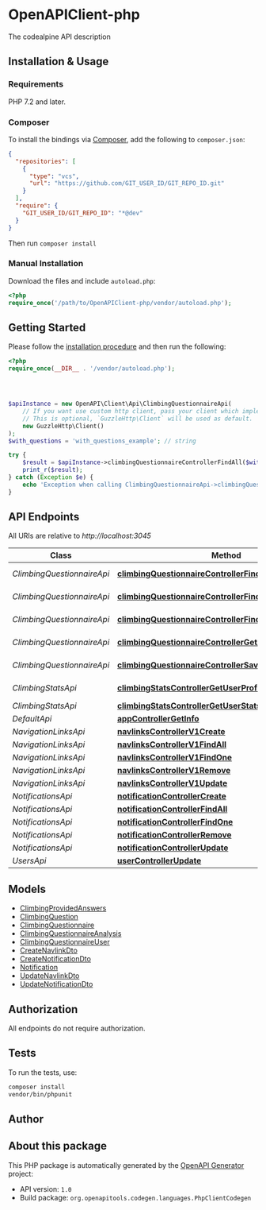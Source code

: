 # OpenAPIClient-php

The codealpine API description


## Installation & Usage

### Requirements

PHP 7.2 and later.

### Composer

To install the bindings via [Composer](https://getcomposer.org/), add the following to `composer.json`:

```json
{
  "repositories": [
    {
      "type": "vcs",
      "url": "https://github.com/GIT_USER_ID/GIT_REPO_ID.git"
    }
  ],
  "require": {
    "GIT_USER_ID/GIT_REPO_ID": "*@dev"
  }
}
```

Then run `composer install`

### Manual Installation

Download the files and include `autoload.php`:

```php
<?php
require_once('/path/to/OpenAPIClient-php/vendor/autoload.php');
```

## Getting Started

Please follow the [installation procedure](#installation--usage) and then run the following:

```php
<?php
require_once(__DIR__ . '/vendor/autoload.php');




$apiInstance = new OpenAPI\Client\Api\ClimbingQuestionnaireApi(
    // If you want use custom http client, pass your client which implements `GuzzleHttp\ClientInterface`.
    // This is optional, `GuzzleHttp\Client` will be used as default.
    new GuzzleHttp\Client()
);
$with_questions = 'with_questions_example'; // string

try {
    $result = $apiInstance->climbingQuestionnaireControllerFindAll($with_questions);
    print_r($result);
} catch (Exception $e) {
    echo 'Exception when calling ClimbingQuestionnaireApi->climbingQuestionnaireControllerFindAll: ', $e->getMessage(), PHP_EOL;
}

```

## API Endpoints

All URIs are relative to *http://localhost:3045*

Class | Method | HTTP request | Description
------------ | ------------- | ------------- | -------------
*ClimbingQuestionnaireApi* | [**climbingQuestionnaireControllerFindAll**](docs/Api/ClimbingQuestionnaireApi.md#climbingquestionnairecontrollerfindall) | **GET** /api/v1/climbing-questionnaire/all/{withQuestions} | 
*ClimbingQuestionnaireApi* | [**climbingQuestionnaireControllerFindForUser**](docs/Api/ClimbingQuestionnaireApi.md#climbingquestionnairecontrollerfindforuser) | **GET** /api/v1/climbing-questionnaire/user | 
*ClimbingQuestionnaireApi* | [**climbingQuestionnaireControllerFindOne**](docs/Api/ClimbingQuestionnaireApi.md#climbingquestionnairecontrollerfindone) | **GET** /api/v1/climbing-questionnaire/{id}/{withQuestions} | 
*ClimbingQuestionnaireApi* | [**climbingQuestionnaireControllerGetAnalysisMessage**](docs/Api/ClimbingQuestionnaireApi.md#climbingquestionnairecontrollergetanalysismessage) | **POST** /api/v1/climbing-questionnaire/analysis/{questionnaire} | 
*ClimbingQuestionnaireApi* | [**climbingQuestionnaireControllerSaveUserQuestionnaire**](docs/Api/ClimbingQuestionnaireApi.md#climbingquestionnairecontrollersaveuserquestionnaire) | **POST** /api/v1/climbing-questionnaire/save-answers | 
*ClimbingStatsApi* | [**climbingStatsControllerGetUserProfile**](docs/Api/ClimbingStatsApi.md#climbingstatscontrollergetuserprofile) | **GET** /api/v1/climbing-stats/user/assessment | 
*ClimbingStatsApi* | [**climbingStatsControllerGetUserStats**](docs/Api/ClimbingStatsApi.md#climbingstatscontrollergetuserstats) | **POST** /api/v1/climbing-stats/user | 
*DefaultApi* | [**appControllerGetInfo**](docs/Api/DefaultApi.md#appcontrollergetinfo) | **GET** /api | 
*NavigationLinksApi* | [**navlinksControllerV1Create**](docs/Api/NavigationLinksApi.md#navlinkscontrollerv1create) | **POST** /api/v1/navlinks | 
*NavigationLinksApi* | [**navlinksControllerV1FindAll**](docs/Api/NavigationLinksApi.md#navlinkscontrollerv1findall) | **GET** /api/v1/navlinks | 
*NavigationLinksApi* | [**navlinksControllerV1FindOne**](docs/Api/NavigationLinksApi.md#navlinkscontrollerv1findone) | **GET** /api/v1/navlinks/{id} | 
*NavigationLinksApi* | [**navlinksControllerV1Remove**](docs/Api/NavigationLinksApi.md#navlinkscontrollerv1remove) | **DELETE** /api/v1/navlinks/{id} | 
*NavigationLinksApi* | [**navlinksControllerV1Update**](docs/Api/NavigationLinksApi.md#navlinkscontrollerv1update) | **PATCH** /api/v1/navlinks/{id} | 
*NotificationsApi* | [**notificationControllerCreate**](docs/Api/NotificationsApi.md#notificationcontrollercreate) | **POST** /api/v1/notification | 
*NotificationsApi* | [**notificationControllerFindAll**](docs/Api/NotificationsApi.md#notificationcontrollerfindall) | **GET** /api/v1/notification | 
*NotificationsApi* | [**notificationControllerFindOne**](docs/Api/NotificationsApi.md#notificationcontrollerfindone) | **GET** /api/v1/notification/{id} | 
*NotificationsApi* | [**notificationControllerRemove**](docs/Api/NotificationsApi.md#notificationcontrollerremove) | **DELETE** /api/v1/notification/{id} | 
*NotificationsApi* | [**notificationControllerUpdate**](docs/Api/NotificationsApi.md#notificationcontrollerupdate) | **PATCH** /api/v1/notification/{id} | 
*UsersApi* | [**userControllerUpdate**](docs/Api/UsersApi.md#usercontrollerupdate) | **PATCH** /api/user/{id} | 

## Models

- [ClimbingProvidedAnswers](docs/Model/ClimbingProvidedAnswers.md)
- [ClimbingQuestion](docs/Model/ClimbingQuestion.md)
- [ClimbingQuestionnaire](docs/Model/ClimbingQuestionnaire.md)
- [ClimbingQuestionnaireAnalysis](docs/Model/ClimbingQuestionnaireAnalysis.md)
- [ClimbingQuestionnaireUser](docs/Model/ClimbingQuestionnaireUser.md)
- [CreateNavlinkDto](docs/Model/CreateNavlinkDto.md)
- [CreateNotificationDto](docs/Model/CreateNotificationDto.md)
- [Notification](docs/Model/Notification.md)
- [UpdateNavlinkDto](docs/Model/UpdateNavlinkDto.md)
- [UpdateNotificationDto](docs/Model/UpdateNotificationDto.md)

## Authorization
All endpoints do not require authorization.
## Tests

To run the tests, use:

```bash
composer install
vendor/bin/phpunit
```

## Author



## About this package

This PHP package is automatically generated by the [OpenAPI Generator](https://openapi-generator.tech) project:

- API version: `1.0`
- Build package: `org.openapitools.codegen.languages.PhpClientCodegen`
